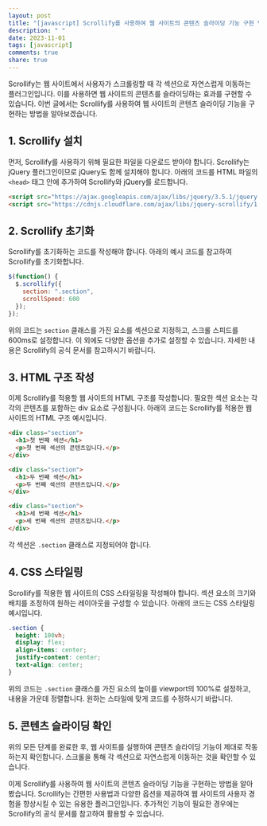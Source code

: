 ```yaml
---
layout: post
title: "[javascript] Scrollify를 사용하여 웹 사이트의 콘텐츠 슬라이딩 기능 구현 방법"
description: " "
date: 2023-11-01
tags: [javascript]
comments: true
share: true
---
```


Scrollify는 웹 사이트에서 사용자가 스크롤링할 때 각 섹션으로 자연스럽게 이동하는 플러그인입니다. 이를 사용하면 웹 사이트의 콘텐츠를 슬라이딩하는 효과를 구현할 수 있습니다. 이번 글에서는 Scrollify를 사용하여 웹 사이트의 콘텐츠 슬라이딩 기능을 구현하는 방법을 알아보겠습니다.

## 1. Scrollify 설치

먼저, Scrollify를 사용하기 위해 필요한 파일을 다운로드 받아야 합니다. Scrollify는 jQuery 플러그인이므로 jQuery도 함께 설치해야 합니다. 아래의 코드를 HTML 파일의 `<head>` 태그 안에 추가하여 Scrollify와 jQuery를 로드합니다.

```html
<script src="https://ajax.googleapis.com/ajax/libs/jquery/3.5.1/jquery.min.js"></script>
<script src="https://cdnjs.cloudflare.com/ajax/libs/jquery-scrollify/1.0.20/jquery.scrollify.min.js"></script>
```

## 2. Scrollify 초기화

Scrollify를 초기화하는 코드를 작성해야 합니다. 아래의 예시 코드를 참고하여 Scrollify를 초기화합니다.

```javascript
$(function() {
  $.scrollify({
    section: ".section",
    scrollSpeed: 600
  });
});
```

위의 코드는 `section` 클래스를 가진 요소를 섹션으로 지정하고, 스크롤 스피드를 600ms로 설정합니다. 이 외에도 다양한 옵션을 추가로 설정할 수 있습니다. 자세한 내용은 Scrollify의 공식 문서를 참고하시기 바랍니다.

## 3. HTML 구조 작성

이제 Scrollify를 적용할 웹 사이트의 HTML 구조를 작성합니다. 필요한 섹션 요소는 각각의 콘텐츠를 포함하는 div 요소로 구성됩니다. 아래의 코드는 Scrollify를 적용한 웹 사이트의 HTML 구조 예시입니다.

```html
<div class="section">
  <h1>첫 번째 섹션</h1>
  <p>첫 번째 섹션의 콘텐츠입니다.</p>
</div>

<div class="section">
  <h1>두 번째 섹션</h1>
  <p>두 번째 섹션의 콘텐츠입니다.</p>
</div>

<div class="section">
  <h1>세 번째 섹션</h1>
  <p>세 번째 섹션의 콘텐츠입니다.</p>
</div>
```

각 섹션은 `.section` 클래스로 지정되어야 합니다.

## 4. CSS 스타일링

Scrollify를 적용한 웹 사이트의 CSS 스타일링을 작성해야 합니다. 섹션 요소의 크기와 배치를 조정하여 원하는 레이아웃을 구성할 수 있습니다. 아래의 코드는 CSS 스타일링 예시입니다.

```css
.section {
  height: 100vh;
  display: flex;
  align-items: center;
  justify-content: center;
  text-align: center;
}
```

위의 코드는 `.section` 클래스를 가진 요소의 높이를 viewport의 100%로 설정하고, 내용을 가운데 정렬합니다. 원하는 스타일에 맞게 코드를 수정하시기 바랍니다.

## 5. 콘텐츠 슬라이딩 확인

위의 모든 단계를 완료한 후, 웹 사이트를 실행하여 콘텐츠 슬라이딩 기능이 제대로 작동하는지 확인합니다. 스크롤을 통해 각 섹션으로 자연스럽게 이동하는 것을 확인할 수 있습니다.

이제 Scrollify를 사용하여 웹 사이트의 콘텐츠 슬라이딩 기능을 구현하는 방법을 알아봤습니다. Scrollify는 간편한 사용법과 다양한 옵션을 제공하여 웹 사이트의 사용자 경험을 향상시킬 수 있는 유용한 플러그인입니다. 추가적인 기능이 필요한 경우에는 Scrollify의 공식 문서를 참고하여 활용할 수 있습니다.